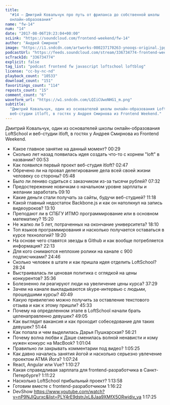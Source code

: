 ```yaml
---
title:
  "#14 – Дмитрий Ковальчук про путь от фриланса до собственной школы
  онлайн-образования"
name: "fw-14"
num: "14"
date: "2017-08-06T19:23:04+00:00"
scLink: "https://soundcloud.com/frontend-weekend/fw-14"
author: "Андрей Смирнов"
image: "https://i1.sndcdn.com/artworks-000237170263-ynooqs-original.jpg"
podcastUrl: "https://feeds.soundcloud.com/stream/336734774-frontend-weekend-fw-14.m4a"
scTrackId: "336734774"
explicit: false
tag_list: "podcast frontend fw javascript loftschool loftblog"
license: "cc-by-nc-nd"
playback_count: "10533"
download_count: "151"
favoritings_count: "114"
reposts_count: "15"
comment_count: "6"
waveform_url: "https://w1.sndcdn.com/LQIiCUwoNHG1_m.png"
subtitle:
  "Дмитрий Ковальчук, один из основателей школы онлайн-образования LoftSchool и
  веб-студии itloft, в гостях у Андрея Смирнова из Frontend Weekend."
---
```


Дмитрий Ковальчук, один из основателей школы онлайн-образования LoftSchool и
веб-студии itloft, в гостях у Андрея Смирнова из Frontend Weekend.

- Какое главное занятие на данный момент? <timecode sec="29">00:29</timecode>
- Сколько лет назад появилась идея создать что-то с корнем "loft" в названии?
  <timecode sec="53">00:53</timecode>
- Как появился первый проект веб-студия itloft?
  <timecode sec="167">02:47</timecode>
- Обречено ли на провал делегирование дела всей своей жизни человеку со стороны?
  <timecode sec="348">05:48</timecode>
- Было ли лениво судиться с заказчиком из-за тысячи рублей?
  <timecode sec="452">07:32</timecode>
- Предостережение новичкам о начальном уровне зарплаты и желании заработать
  <timecode sec="550">09:10</timecode>
- Какие деньги стали получать за сайты, будучи веб-студией?
  <timecode sec="678">11:18</timecode>
- Какой главный недостаток Backbone.js и как он натолкнул на запись видеоуроков?
  <timecode sec="790">13:10</timecode>
- Преподают ли в СПБГУ ИТМО программирование или в основном математику?
  <timecode sec="920">15:20</timecode>
- Не жалко ли 5 лет, потраченных на окончание университета?
  <timecode sec="1090">18:10</timecode>
- Топ языков программирования и насколько получается оставаться в курсе
  технологий? <timecode sec="1160">19:20</timecode>
- На основе чего ставятся звезды в Github и как вообще потребляется информация?
  <timecode sec="1333">22:13</timecode>
- Для кого снимаются неплохие ролики на канале с 900 подписчиками?
  <timecode sec="1486">24:46</timecode>
- Сколько человек в штате и как пришла идея отделить LoftSchool?
  <timecode sec="1704">28:24</timecode>
- Выстраивалась ли ценовая политика с оглядкой на цены конкурентов?
  <timecode sec="2136">35:36</timecode>
- Болезненно ли реагируют люди на увеличение цены курса?
  <timecode sec="2249">37:29</timecode>
- Зачем на канале выкладываются skype-интервью с людьми, прошедшими курсы?
  <timecode sec="2449">40:49</timecode>
- Какую привилегию можно получить за оставление текстового отзыва и как к этому
  пришли? <timecode sec="2733">45:33</timecode>
- Почему на определенном этапе в LoftSchool начали брать целенаправленно
  девушек? <timecode sec="2945">49:05</timecode>
- Как выглядит вакансия и как проходит собеседование для таких девушек?
  <timecode sec="3104">51:44</timecode>
- Как попала и чем выделилась Дарья Пушкарская?
  <timecode sec="3381">56:21</timecode>
- Почему волна любви к Даше сменилась волной ненависти и кому нужен конкурс на
  MacBook? <timecode sec="3664">1:01:04</timecode>
- Правильно ли закрывать комментарии под видео?
  <timecode sec="3925">1:05:25</timecode>
- Как давно начались занятия йогой и насколько серьезно увлечение проектом АТМА
  Йога? <timecode sec="4044">1:07:24</timecode>
- React, Angular или Vue? <timecode sec="4227">1:10:27</timecode>
- Какая справедливая зарплата для frontend-разработчика в Санкт-Петербурге?
  <timecode sec="4282">1:11:22</timecode>
- Насколько LoftSchool прибыльный проект?
  <timecode sec="4438">1:13:58</timecode>
- Готовим вместе с frontend-разработчиком
  <timecode sec="4582">1:16:22</timecode>
- DevShow
  <https://www.youtube.com/watch?v=nP9NJlQurxc&list=PLY4rE9dstrJxL8Jaa9XMfX5ORwjdiv_ya>
  <timecode sec="4645">1:17:25</timecode>
